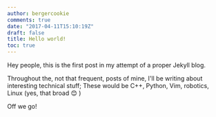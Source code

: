 ```yaml
---
author: bergercookie
comments: true
date: "2017-04-11T15:10:19Z"
draft: false
title: Hello world!
toc: true
---
```


Hey people, this is the first post in my attempt of a proper Jekyll blog.

Throughout the, not that frequent, posts of mine, I'll be writing about
interesting technical stuff; These would be C++, Python, Vim, robotics, Linux
(yes, that broad  :blush: )

Off we go!
